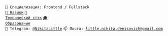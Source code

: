 <code>👷 Специализация: Frontend / Fullstack</code><br>
<code>[🧮 Навыки](SKILLS.md)</code> <code>[🔧 Технический стэк](STACK.md)</code> <code>[🎓 Образование](EDUCATION.md)</code><br>
<code>💬 Telegram: [@NikitaLittle](https://telegram.me/NikitaLittle)</code> <code>📫 Почта: [little.nikita.denisovich@gmail.com](mailto:little.nikita.denisovich@gmail.com)</code>


